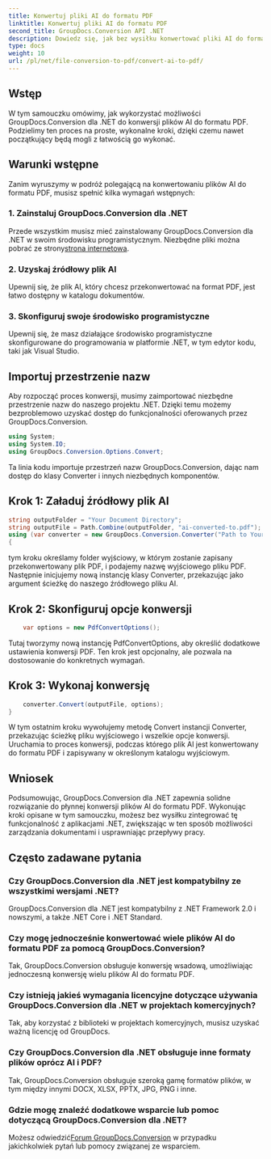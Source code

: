 ```yaml
---
title: Konwertuj pliki AI do formatu PDF
linktitle: Konwertuj pliki AI do formatu PDF
second_title: GroupDocs.Conversion API .NET
description: Dowiedz się, jak bez wysiłku konwertować pliki AI do formatu PDF za pomocą GroupDocs.Conversion dla .NET. Usprawnij przepływ pracy w zakresie zarządzania dokumentami.
type: docs
weight: 10
url: /pl/net/file-conversion-to-pdf/convert-ai-to-pdf/
---
```

## Wstęp
W tym samouczku omówimy, jak wykorzystać możliwości GroupDocs.Conversion dla .NET do konwersji plików AI do formatu PDF. Podzielimy ten proces na proste, wykonalne kroki, dzięki czemu nawet początkujący będą mogli z łatwością go wykonać.
## Warunki wstępne
Zanim wyruszymy w podróż polegającą na konwertowaniu plików AI do formatu PDF, musisz spełnić kilka wymagań wstępnych:
### 1. Zainstaluj GroupDocs.Conversion dla .NET
Przede wszystkim musisz mieć zainstalowany GroupDocs.Conversion dla .NET w swoim środowisku programistycznym. Niezbędne pliki można pobrać ze strony[strona internetowa](https://releases.groupdocs.com/conversion/net/).
### 2. Uzyskaj źródłowy plik AI
Upewnij się, że plik AI, który chcesz przekonwertować na format PDF, jest łatwo dostępny w katalogu dokumentów.
### 3. Skonfiguruj swoje środowisko programistyczne
Upewnij się, że masz działające środowisko programistyczne skonfigurowane do programowania w platformie .NET, w tym edytor kodu, taki jak Visual Studio.

## Importuj przestrzenie nazw
Aby rozpocząć proces konwersji, musimy zaimportować niezbędne przestrzenie nazw do naszego projektu .NET. Dzięki temu możemy bezproblemowo uzyskać dostęp do funkcjonalności oferowanych przez GroupDocs.Conversion.

```csharp
using System;
using System.IO;
using GroupDocs.Conversion.Options.Convert;
```
Ta linia kodu importuje przestrzeń nazw GroupDocs.Conversion, dając nam dostęp do klasy Converter i innych niezbędnych komponentów.
## Krok 1: Załaduj źródłowy plik AI
```csharp
string outputFolder = "Your Document Directory";
string outputFile = Path.Combine(outputFolder, "ai-converted-to.pdf");
using (var converter = new GroupDocs.Conversion.Converter("Path to Your AI File"))
{
```
tym kroku określamy folder wyjściowy, w którym zostanie zapisany przekonwertowany plik PDF, i podajemy nazwę wyjściowego pliku PDF. Następnie inicjujemy nową instancję klasy Converter, przekazując jako argument ścieżkę do naszego źródłowego pliku AI.
## Krok 2: Skonfiguruj opcje konwersji
```csharp
	var options = new PdfConvertOptions();
```
Tutaj tworzymy nową instancję PdfConvertOptions, aby określić dodatkowe ustawienia konwersji PDF. Ten krok jest opcjonalny, ale pozwala na dostosowanie do konkretnych wymagań.
## Krok 3: Wykonaj konwersję
```csharp
	converter.Convert(outputFile, options);
}
```
W tym ostatnim kroku wywołujemy metodę Convert instancji Converter, przekazując ścieżkę pliku wyjściowego i wszelkie opcje konwersji. Uruchamia to proces konwersji, podczas którego plik AI jest konwertowany do formatu PDF i zapisywany w określonym katalogu wyjściowym.

## Wniosek
Podsumowując, GroupDocs.Conversion dla .NET zapewnia solidne rozwiązanie do płynnej konwersji plików AI do formatu PDF. Wykonując kroki opisane w tym samouczku, możesz bez wysiłku zintegrować tę funkcjonalność z aplikacjami .NET, zwiększając w ten sposób możliwości zarządzania dokumentami i usprawniając przepływy pracy.
## Często zadawane pytania
### Czy GroupDocs.Conversion dla .NET jest kompatybilny ze wszystkimi wersjami .NET?
GroupDocs.Conversion dla .NET jest kompatybilny z .NET Framework 2.0 i nowszymi, a także .NET Core i .NET Standard.
### Czy mogę jednocześnie konwertować wiele plików AI do formatu PDF za pomocą GroupDocs.Conversion?
Tak, GroupDocs.Conversion obsługuje konwersję wsadową, umożliwiając jednoczesną konwersję wielu plików AI do formatu PDF.
### Czy istnieją jakieś wymagania licencyjne dotyczące używania GroupDocs.Conversion dla .NET w projektach komercyjnych?
Tak, aby korzystać z biblioteki w projektach komercyjnych, musisz uzyskać ważną licencję od GroupDocs.
### Czy GroupDocs.Conversion dla .NET obsługuje inne formaty plików oprócz AI i PDF?
Tak, GroupDocs.Conversion obsługuje szeroką gamę formatów plików, w tym między innymi DOCX, XLSX, PPTX, JPG, PNG i inne.
### Gdzie mogę znaleźć dodatkowe wsparcie lub pomoc dotyczącą GroupDocs.Conversion dla .NET?
 Możesz odwiedzić[Forum GroupDocs.Conversion](https://forum.groupdocs.com/c/conversion/11) w przypadku jakichkolwiek pytań lub pomocy związanej ze wsparciem.